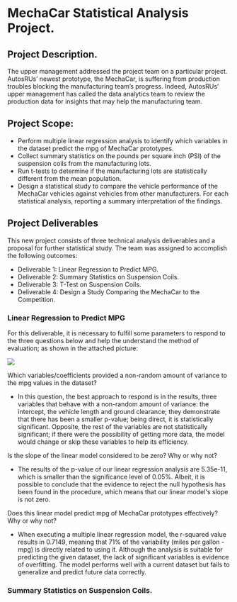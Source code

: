 # MechaCar Statistical Analysis Project.

## Project Description.
The upper management addressed the project team on a particular project. AutosRUs’ newest prototype, the MechaCar, is suffering from production troubles blocking the manufacturing team’s progress. Indeed, AutosRUs’ upper management has called the data analytics team to review the production data for insights that may help the manufacturing team.

## Project Scope:
- Perform multiple linear regression analysis to identify which variables in the dataset predict the mpg of MechaCar prototypes.
- Collect summary statistics on the pounds per square inch (PSI) of the suspension coils from the manufacturing lots.
- Run t-tests to determine if the manufacturing lots are statistically different from the mean population.
- Design a statistical study to compare the vehicle performance of the MechaCar vehicles against vehicles from other manufacturers. For each statistical analysis, reporting a summary interpretation of the findings.

## Project Deliverables
This new project consists of three technical analysis deliverables and a proposal for further statistical study. The team was assigned to accomplish the following outcomes:
- Deliverable 1: Linear Regression to Predict MPG.
- Deliverable 2: Summary Statistics on Suspension Coils.
- Deliverable 3: T-Test on Suspension Coils.
- Deliverable 4: Design a Study Comparing the MechaCar to the Competition.

### Linear Regression to Predict MPG
For this deliverable, it is necessary to fulfill some parameters to respond to the three questions below and help the understand the method of evaluation; as shown in the attached picture:

![](images/deliverable_01.png)

Which variables/coefficients provided a non-random amount of variance to the mpg values in the dataset?
- In this question, the best approach to respond is in the results,  three variables that behave with a non-random amount of variance: the intercept, the vehicle length and ground clearance; they demonstrate that there has been a smaller p-value; being direct, it is statistically significant. Opposite, the rest of the variables are not statistically significant; if there were the possibility of getting more data, the model would change or skip these variables to help its efficiency.

Is the slope of the linear model considered to be zero? Why or why not?
- The results of the p-value of our linear regression analysis are 5.35e-11, which is smaller than the significance level of 0.05%. Albeit, it is possible to conclude that the evidence to reject the null hypothesis has been found in the procedure, which means that our linear model's slope is not zero.

Does this linear model predict mpg of MechaCar prototypes effectively? Why or why not?
- When executing a multiple linear regression model, the r-squared value results in 0.7149, meaning that 71% of the variability (miles per gallon - mpg) is directly related to using it. Although the analysis is suitable for predicting the given dataset, the lack of significant variables is evidence of overfitting. The model performs well with a current dataset but fails to generalize and predict future data correctly.

### Summary Statistics on Suspension Coils.

